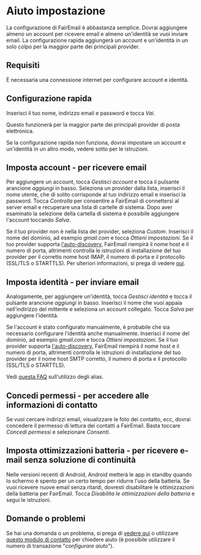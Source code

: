 # Aiuto impostazione

La configurazione di FairEmail è abbastanza semplice. Dovrai aggiungere almeno un account per ricevere email e almeno un'identità se vuoi inviare email. La configurazione rapida aggiungerà un account e un'identità in un solo colpo per la maggior parte dei principali provider.

## Requisiti

È necessaria una connessione internet per configurare account e identità.

## Configurazione rapida

Inserisci il tuo nome, indirizzo email e password e tocca *Vai*.

Questo funzionerà per la maggior parte dei principali provider di posta elettronica.

Se la configurazione rapida non funziona, dovrai impostare un account e un'identità in un altro modo, vedere sotto per le istruzioni.

## Imposta account - per ricevere email

Per aggiungere un account, tocca *Gestisci account* e tocca il pulsante arancione *aggiungi* in basso. Seleziona un provider dalla lista, inserisci il nome utente, che di solito corrisponde al tuo indirizzo email e inserisci la password. Tocca *Controlla* per consentire a FairEmail di connettersi al server email e recuperare una lista di cartelle di sistema. Dopo aver esaminato la selezione della cartella di sistema è possibile aggiungere l'account toccando *Salva*.

Se il tuo provider non è nella lista dei provider, seleziona *Custom*. Inserisci il nome del dominio, ad esempio *gmail.com* e tocca *Ottieni impostazioni*. Se il tuo provider supporta [l'auto-discovery](https://tools.ietf.org/html/rfc6186), FairEmail riempirà il nome host e il numero di porta, altrimenti controlla le istruzioni di installazione del tuo provider per il corretto nome host IMAP, il numero di porta e il protocollo (SSL/TLS o STARTTLS). Per ulteriori informazioni, si prega di vedere [qui](https://github.com/M66B/FairEmail/blob/master/FAQ.md#authorizing-accounts).

## Imposta identità - per inviare email

Analogamente, per aggiungere un'identità, tocca *Gestisci identità* e tocca il pulsante arancione *aggiungi* in basso. Inserisci il nome che vuoi appaia nell'indirizzo del mittente e seleziona un account collegato. Tocca *Salva* per aggiungere l'identità.

Se l'account è stato configurato manualmente, è probabile che sia necessario configurare l'identità anche manualmente. Inserisci il nome del dominio, ad esempio *gmail.com* e tocca *Ottieni impostazioni*. Se il tuo provider supporta [l'auto-discovery](https://tools.ietf.org/html/rfc6186), FairEmail riempirà il nome host e il numero di porta, altrimenti controlla le istruzioni di installazione del tuo provider per il nome host SMTP corretto, il numero di porta e il protocollo (SSL/TLS o STARTTLS).

Vedi [questa FAQ](https://github.com/M66B/FairEmail/blob/master/FAQ.md#FAQ9) sull'utilizzo degli alias.

## Concedi permessi - per accedere alle informazioni di contatto

Se vuoi cercare indirizzi email, visualizzare le foto dei contatto, ecc, dovrai concedere il permesso di lettura dei contatti a FairEmail. Basta toccare *Concedi permessi* e selezionare *Consenti*.

## Imposta ottimizzazioni batteria - per ricevere e-mail senza soluzione di continuità

Nelle versioni recenti di Android, Android metterà le app in standby quando lo schermo è spento per un certo tempo per ridurre l'uso della batteria. Se vuoi ricevere nuove email senza ritardi, dovresti disabilitare le ottimizzazioni della batteria per FairEmail. Tocca *Disabilita le ottimizzazioni della batteria* e segui le istruzioni.

## Domande o problemi

Se hai una domanda o un problema, si prega di [vedere qui](https://github.com/M66B/FairEmail/blob/master/FAQ.md) o utilizzare [questo modulo di contatto](https://contact.faircode.eu/?product=fairemailsupport) per chiedere aiuto (è possibile utilizzare il numero di transazione "*configurare aiuto*").
